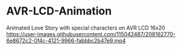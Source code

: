 # AVR-LCD-Animation
Animated Love Story with special characters on AVR LCD 16x20
https://user-images.githubusercontent.com/115042487/208162770-6e8672c2-0f4c-4121-9966-fabbbc2b47e9.mp4
